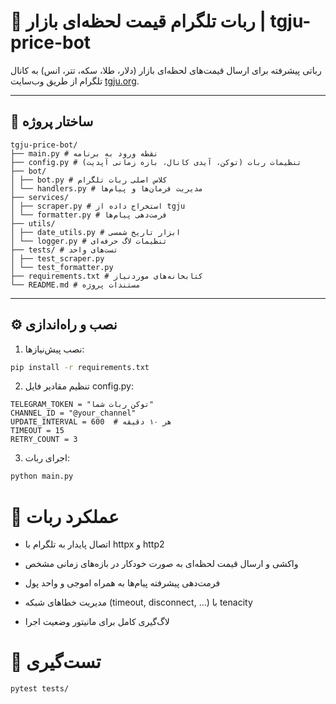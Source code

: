 # 💸 ربات تلگرام قیمت لحظه‌ای بازار | tgju-price-bot

رباتی پیشرفته برای ارسال قیمت‌های لحظه‌ای بازار (دلار، طلا، سکه، تتر، انس) به کانال تلگرام از طریق وب‌سایت [tgju.org](https://www.tgju.org/).

---

## 📁 ساختار پروژه
```
tgju-price-bot/
├── main.py # نقطه ورود به برنامه
├── config.py # تنظیمات ربات (توکن، آیدی کانال، بازه زمانی آپدیت)
├── bot/
│ ├── bot.py # کلاس اصلی ربات تلگرام
│ └── handlers.py # مدیریت فرمان‌ها و پیام‌ها
├── services/
│ ├── scraper.py # استخراج داده از tgju
│ └── formatter.py # فرمت‌دهی پیام‌ها
├── utils/
│ ├── date_utils.py # ابزار تاریخ شمسی
│ └── logger.py # تنظیمات لاگ حرفه‌ای
├── tests/ # تست‌های واحد
│ ├── test_scraper.py
│ └── test_formatter.py
├── requirements.txt # کتابخانه‌های موردنیاز
└── README.md # مستندات پروژه
```
---

## ⚙️ نصب و راه‌اندازی

1. نصب پیش‌نیازها:

```bash
pip install -r requirements.txt
```
2. تنظیم مقادیر فایل config.py:
```
TELEGRAM_TOKEN = "توکن ربات شما"
CHANNEL_ID = "@your_channel"
UPDATE_INTERVAL = 600  # هر ۱۰ دقیقه
TIMEOUT = 15
RETRY_COUNT = 3
```
3. اجرای ربات:

```bash
python main.py
```
# 🔁 عملکرد ربات
- اتصال پایدار به تلگرام با httpx و http2

- واکشی و ارسال قیمت لحظه‌ای به صورت خودکار در بازه‌های زمانی مشخص

- فرمت‌دهی پیشرفته پیام‌ها به همراه اموجی و واحد پول

- مدیریت خطاهای شبکه (timeout, disconnect, ...) با tenacity

- لاگ‌گیری کامل برای مانیتور وضعیت اجرا

# 🧪 تست‌گیری
```bash
pytest tests/
```
